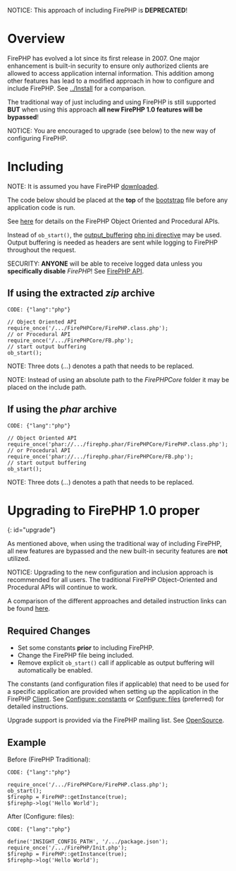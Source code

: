 
NOTICE: This approach of including FirePHP is **DEPRECATED**!

Overview
========

FirePHP has evolved a lot since its first release in 2007. One major enhancement is built-in security to ensure
only authorized clients are allowed to access application internal information. This addition among other
features has lead to a modified approach in how to configure and include FirePHP. See [../Install](Install#configure) 
for a comparison.

The traditional way of just including and using FirePHP is still supported **BUT** when using this approach
**all new FirePHP 1.0 features will be bypassed**!

NOTICE: You are encouraged to upgrade (see below) to the new way of configuring FirePHP.

Including
=========

NOTE: It is assumed you have FirePHP [downloaded](../Download).

The code below should be placed at the **top** of the [bootstrap](http://devzone.zend.com/article/70) file
before any application code is run.

See [here](../API/FirePHP) for details on the FirePHP Object Oriented and Procedural APIs.

Instead of `ob_start()`, the [output_buffering](http://us.php.net/manual/en/outcontrol.configuration.php#ini.output-buffering) 
[php ini directive](http://us.php.net/manual/en/configuration.changes.php) may be used. Output buffering is needed
as headers are sent while logging to FirePHP throughout the request.

SECURITY: **ANYONE** will be able to receive logged data unless you **specifically disable** *FirePHP*! 
See [FirePHP API](../API/FirePHP#disable).

If using the extracted *zip* archive
------------------------------------

    CODE: {"lang":"php"}

    // Object Oriented API
    require_once('/.../FirePHPCore/FirePHP.class.php');
    // or Procedural API
    require_once('/.../FirePHPCore/FB.php');
    // start output buffering
    ob_start();

NOTE: Three dots (*...*) denotes a path that needs to be replaced.

NOTE: Instead of using an absolute path to the *FirePHPCore* folder it may be placed on the include path.


If using the *phar* archive
---------------------------

    CODE: {"lang":"php"}

    // Object Oriented API
    require_once('phar://.../firephp.phar/FirePHPCore/FirePHP.class.php');
    // or Procedural API
    require_once('phar://.../firephp.phar/FirePHPCore/FB.php');
    // start output buffering
    ob_start();

NOTE: Three dots (*...*) denotes a path that needs to be replaced.


Upgrading to FirePHP 1.0 proper
===============================
{: id="upgrade"}

As mentioned above, when using the traditional way of including FirePHP, all new features are bypassed
and the new built-in security features are **not** utilized.

NOTICE: Upgrading to the new configuration and inclusion approach is recommended for all users. The traditional 
FirePHP Object-Oriented and Procedural APIs will continue to work.

A comparison of the different approaches and detailed instruction links can be found [here](../Install).

Required Changes
----------------

  * Set some constants **prior** to including FirePHP.
  * Change the FirePHP file being included.
  * Remove explicit `ob_start()` call if applicable as output buffering will automatically be enabled.

The constants (and configuration files if applicable) that need to be used for a specific application
are provided when setting up the application in the FirePHP [Client](../Clients). See 
[Configure: constants](Constants) or [Configure: files](Files) (preferred) for detailed instructions.

Upgrade support is provided via the FirePHP mailing list. See [OpenSource](../OpenSource#support).

Example
-------

Before (FirePHP Traditional):

    CODE: {"lang":"php"}

    require_once('/.../FirePHPCore/FirePHP.class.php');
    ob_start();
    $firephp = FirePHP::getInstance(true);
    $firephp->log('Hello World');

After (Configure: files):

    CODE: {"lang":"php"}

    define('INSIGHT_CONFIG_PATH', '/.../package.json');
    require_once('/.../FirePHP/Init.php');
    $firephp = FirePHP::getInstance(true);
    $firephp->log('Hello World');

